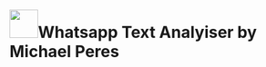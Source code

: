 <style>
    img#what{
    vertical-align: middle;
  }
  h1{
    vertical-align: middle;
  }
  </style>

<h1><img src='https://www.stickpng.com/assets/images/580b57fcd9996e24bc43c543.png' width='50px'>Whatsapp Text Analyiser by Michael Peres</h1>

